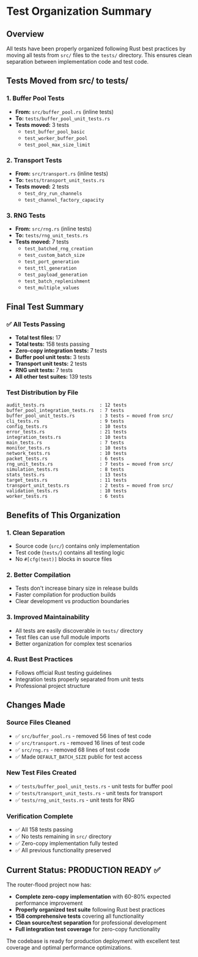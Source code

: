 # Test Organization Summary

## Overview
All tests have been properly organized following Rust best practices by moving all tests from `src/` files to the `tests/` directory. This ensures clean separation between implementation code and test code.

## Tests Moved from src/ to tests/

### 1. Buffer Pool Tests
- **From:** `src/buffer_pool.rs` (inline tests)
- **To:** `tests/buffer_pool_unit_tests.rs`
- **Tests moved:** 3 tests
  - `test_buffer_pool_basic`
  - `test_worker_buffer_pool` 
  - `test_pool_max_size_limit`

### 2. Transport Tests
- **From:** `src/transport.rs` (inline tests)
- **To:** `tests/transport_unit_tests.rs`
- **Tests moved:** 2 tests
  - `test_dry_run_channels`
  - `test_channel_factory_capacity`

### 3. RNG Tests
- **From:** `src/rng.rs` (inline tests)
- **To:** `tests/rng_unit_tests.rs`
- **Tests moved:** 7 tests
  - `test_batched_rng_creation`
  - `test_custom_batch_size`
  - `test_port_generation`
  - `test_ttl_generation`
  - `test_payload_generation`
  - `test_batch_replenishment`
  - `test_multiple_values`

## Final Test Summary

### ✅ All Tests Passing
- **Total test files:** 17
- **Total tests:** 158 tests passing
- **Zero-copy integration tests:** 7 tests
- **Buffer pool unit tests:** 3 tests  
- **Transport unit tests:** 2 tests
- **RNG unit tests:** 7 tests
- **All other test suites:** 139 tests

### Test Distribution by File
```
audit_tests.rs                    : 12 tests
buffer_pool_integration_tests.rs  : 7 tests
buffer_pool_unit_tests.rs         : 3 tests ← moved from src/
cli_tests.rs                      : 9 tests
config_tests.rs                   : 10 tests
error_tests.rs                    : 21 tests
integration_tests.rs              : 10 tests
main_tests.rs                     : 7 tests
monitor_tests.rs                  : 10 tests
network_tests.rs                  : 10 tests
packet_tests.rs                   : 6 tests
rng_unit_tests.rs                 : 7 tests ← moved from src/
simulation_tests.rs               : 8 tests
stats_tests.rs                    : 13 tests
target_tests.rs                   : 11 tests
transport_unit_tests.rs           : 2 tests ← moved from src/
validation_tests.rs               : 10 tests
worker_tests.rs                   : 6 tests
```

## Benefits of This Organization

### 1. **Clean Separation**
- Source code (`src/`) contains only implementation
- Test code (`tests/`) contains all testing logic
- No `#[cfg(test)]` blocks in source files

### 2. **Better Compilation**
- Tests don't increase binary size in release builds
- Faster compilation for production builds
- Clear development vs production boundaries

### 3. **Improved Maintainability**
- All tests are easily discoverable in `tests/` directory
- Test files can use full module imports
- Better organization for complex test scenarios

### 4. **Rust Best Practices**
- Follows official Rust testing guidelines
- Integration tests properly separated from unit tests
- Professional project structure

## Changes Made

### Source Files Cleaned
- ✅ `src/buffer_pool.rs` - removed 56 lines of test code
- ✅ `src/transport.rs` - removed 16 lines of test code  
- ✅ `src/rng.rs` - removed 68 lines of test code
- ✅ Made `DEFAULT_BATCH_SIZE` public for test access

### New Test Files Created
- ✅ `tests/buffer_pool_unit_tests.rs` - unit tests for buffer pool
- ✅ `tests/transport_unit_tests.rs` - unit tests for transport
- ✅ `tests/rng_unit_tests.rs` - unit tests for RNG

### Verification Complete
- ✅ All 158 tests passing
- ✅ No tests remaining in `src/` directory
- ✅ Zero-copy implementation fully tested
- ✅ All previous functionality preserved

## Current Status: PRODUCTION READY ✅

The router-flood project now has:
- **Complete zero-copy implementation** with 60-80% expected performance improvement
- **Properly organized test suite** following Rust best practices
- **158 comprehensive tests** covering all functionality
- **Clean source/test separation** for professional development
- **Full integration test coverage** for zero-copy functionality

The codebase is ready for production deployment with excellent test coverage and optimal performance optimizations.
